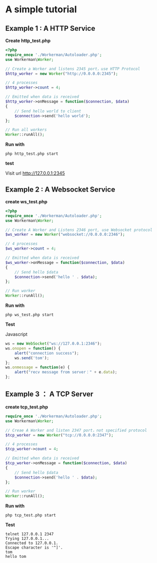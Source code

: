 # A simple tutorial

## Example 1 : A HTTP Service
**Create http_test.php**
```php
<?php
require_once './Workerman/Autoloader.php';
use Workerman\Worker;

// Create a Worker and listens 2345 port，use HTTP Protocol
$http_worker = new Worker("http://0.0.0.0:2345");

// 4 processes
$http_worker->count = 4;

// Emitted when data is received
$http_worker->onMessage = function($connection, $data)
{
    // Send hello world to client
    $connection->send('hello world');
};

// Run all workers
Worker::runAll();
```

**Run with**
```shell
php http_test.php start

```

**test**


Visit url http://127.0.0.1:2345


## Example 2 : A Websocket Service
**create ws_test.php**
```php
<?php
require_once './Workerman/Autoloader.php';
use Workerman\Worker;

// Create A Worker and Listens 2346 port, use Websocket protocol
$ws_worker = new Worker("websocket://0.0.0.0:2346");

// 4 processes
$ws_worker->count = 4;

// Emitted when data is received
$ws_worker->onMessage = function($connection, $data)
{
    // Send hello $data
    $connection->send('hello ' . $data);
};

// Run worker
Worker::runAll();
```

**Run with**
```shell
php ws_test.php start

```

**Test**

Javascript

```javascript
ws = new WebSocket("ws://127.0.0.1:2346");
ws.onopen = function() {
    alert("connection success");
    ws.send('tom');
};
ws.onmessage = function(e) {
    alert("recv message from server：" + e.data);
};
```

## Example 3 ： A TCP Server
**create tcp_test.php**

```php
require_once './Workerman/Autoloader.php';
use Workerman\Worker;

// Creae A Worker and listen 2347 port，not specified protocol
$tcp_worker = new Worker("tcp://0.0.0.0:2347");

// 4 processes
$tcp_worker->count = 4;

// Emitted when data is received
$tcp_worker->onMessage = function($connection, $data)
{
    // Send hello $data
    $connection->send('hello ' . $data);
};

// Run worker
Worker::runAll();
```

**Run with**

```shell
php tcp_test.php start

```

**Test**
```shell
telnet 127.0.0.1 2347
Trying 127.0.0.1...
Connected to 127.0.0.1.
Escape character is '^]'.
tom
hello tom
```
